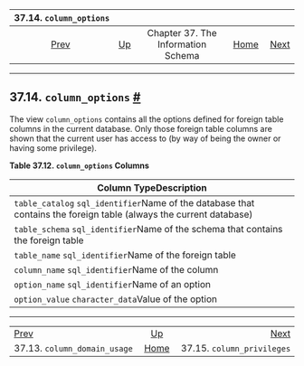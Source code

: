 

|                          37.14. `column_options`                          |                                                                    |                                    |                                                       |                                                                       |
| :-----------------------------------------------------------------------: | :----------------------------------------------------------------- | :--------------------------------: | ----------------------------------------------------: | --------------------------------------------------------------------: |
| [Prev](infoschema-column-domain-usage.html "37.13. column_domain_usage")  | [Up](information-schema.html "Chapter 37. The Information Schema") | Chapter 37. The Information Schema | [Home](index.html "PostgreSQL 17devel Documentation") |  [Next](infoschema-column-privileges.html "37.15. column_privileges") |

***

## 37.14. `column_options` [#](#INFOSCHEMA-COLUMN-OPTIONS)

The view `column_options` contains all the options defined for foreign table columns in the current database. Only those foreign table columns are shown that the current user has access to (by way of being the owner or having some privilege).

**Table 37.12. `column_options` Columns**

| Column TypeDescription                                                                                             |
| ------------------------------------------------------------------------------------------------------------------ |
| `table_catalog` `sql_identifier`Name of the database that contains the foreign table (always the current database) |
| `table_schema` `sql_identifier`Name of the schema that contains the foreign table                                  |
| `table_name` `sql_identifier`Name of the foreign table                                                             |
| `column_name` `sql_identifier`Name of the column                                                                   |
| `option_name` `sql_identifier`Name of an option                                                                    |
| `option_value` `character_data`Value of the option                                                                 |

***

|                                                                           |                                                                    |                                                                       |
| :------------------------------------------------------------------------ | :----------------------------------------------------------------: | --------------------------------------------------------------------: |
| [Prev](infoschema-column-domain-usage.html "37.13. column_domain_usage")  | [Up](information-schema.html "Chapter 37. The Information Schema") |  [Next](infoschema-column-privileges.html "37.15. column_privileges") |
| 37.13. `column_domain_usage`                                              |        [Home](index.html "PostgreSQL 17devel Documentation")       |                                            37.15. `column_privileges` |

